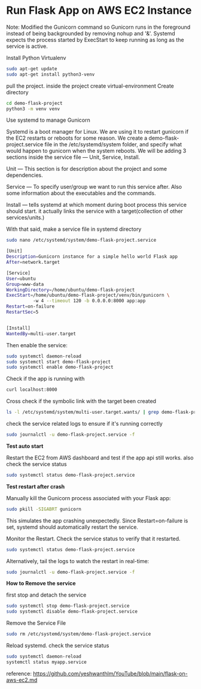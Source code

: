 # Run Flask App on AWS EC2 Instance

Note: Modified the Gunicorn command so Gunicorn runs in the foreground instead of being backgrounded by removing nohup and '&'. Systemd expects the process started by ExecStart to keep running as long as the service is active.

Install Python Virtualenv
```bash
sudo apt-get update
sudo apt-get install python3-venv
```
pull the project. inside the project create virtual-environment
Create directory
```bash
cd demo-flask-project
python3 -m venv venv
```

Use systemd to manage Gunicorn

Systemd is a boot manager for Linux. We are using it to restart gunicorn if the EC2 restarts or reboots for some reason.
We create a demo-flask-project.service file in the /etc/systemd/system folder, and specify what would happen to gunicorn when the system reboots.
We will be adding 3 sections inside the service file — Unit, Service, Install.

Unit — This section is for description about the project and some dependencies.

Service — To specify user/group we want to run this service after. Also some information about the executables and the commands.

Install — tells systemd at which moment during boot process this service should start. it actually links the service with a target(collection of other services/units.)

With that said, make a service file in systemd directory
	
```bash
sudo nano /etc/systemd/system/demo-flask-project.service
```
```bash
[Unit]
Description=Gunicorn instance for a simple hello world Flask app
After=network.target

[Service]
User=ubuntu
Group=www-data
WorkingDirectory=/home/ubuntu/demo-flask-project
ExecStart=/home/ubuntu/demo-flask-project/venv/bin/gunicorn \
          -w 4 --timeout 120 -b 0.0.0.0:8000 app:app
Restart=on-failure
RestartSec=5


[Install]
WantedBy=multi-user.target
```
Then enable the service:
```bash
sudo systemctl daemon-reload
sudo systemctl start demo-flask-project
sudo systemctl enable demo-flask-project
```
Check if the app is running with 
```bash
curl localhost:8000
```

Cross check if the symbolic link with the target been created
```bash
ls -l /etc/systemd/system/multi-user.target.wants/ | grep demo-flask-project.service
```

check the service related logs to ensure if it's running correctly
```bash
sudo journalctl -u demo-flask-project.service -f
``` 

**Test auto start**

Restart the EC2 from AWS dashboard and test if the app api still works. also check the service status

```bash
sudo systemctl status demo-flask-project.service
```

**Test restart after crash**

Manually kill the Gunicorn process associated with your Flask app:
```bash
sudo pkill -SIGABRT gunicorn
```
This simulates the app crashing unexpectedly. Since Restart=on-failure is set, systemd should automatically restart the service.

Monitor the Restart. Check the service status to verify that it restarted. 

```bash
sudo systemctl status demo-flask-project.service
```
Alternatively, tail the logs to watch the restart in real-time:

```bash
sudo journalctl -u demo-flask-project.service -f
```



**How to Remove the service**

first stop and detach the service
```bash
sudo systemctl stop demo-flask-project.service
sudo systemctl disable demo-flask-project.service
```

Remove the Service File
```bash
sudo rm /etc/systemd/system/demo-flask-project.service
```
Reload systemd. check the service status
```bash
sudo systemctl daemon-reload
systemctl status myapp.service
```


reference: https://github.com/yeshwanthlm/YouTube/blob/main/flask-on-aws-ec2.md
